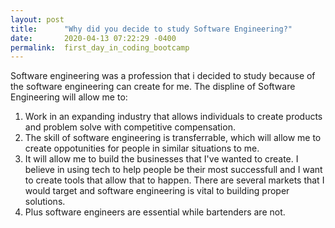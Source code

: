 ```yaml
---
layout: post
title:      "Why did you decide to study Software Engineering?"
date:       2020-04-13 07:22:29 -0400
permalink:  first_day_in_coding_bootcamp
---
```


Software engineering was a profession that i decided to study because of the software engineering can create for me.  The displine of Software Engineering will allow me to:
1.  Work in an expanding industry that allows individuals to create products and problem solve with competitive compensation.
2.  The skill of software engineering is transferrable, which will allow me to create oppotunities for people in similar situations to me.  
3.  It will allow me to build the businesses that I've wanted to create.  I believe in using tech to help people be their most successfull and I want to create tools that allow that to happen.  There are several markets that I would target and software engineering is vital to building proper solutions.  
4.  Plus software engineers are essential while bartenders are not.
